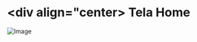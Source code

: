 # <div align="center> Tela Home </div>
![Image](https://github.com/user-attachments/assets/6c64a967-16b1-425c-a3ef-264b2e18f363)
<br>
